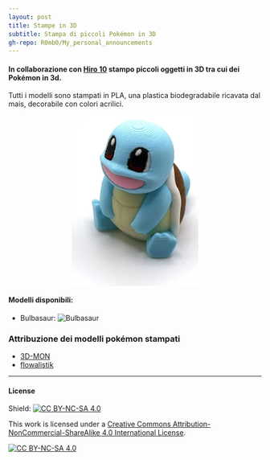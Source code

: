 ```yaml
---
layout: post
title: Stampe in 3D
subtitle: Stampa di piccoli Pokémon in 3D
gh-repo: R0mb0/My_personal_announcements
---
```


#### In collaborazione con [Hiro 10](https://www.instagram.com/hiro10_pesaro/) stampo piccoli oggetti in 3D tra cui dei Pokémon in 3d.

Tutti i modelli sono stampati in PLA, una plastica biodegradabile ricavata dal mais, decorabile con colori acrilici. 

<img src="https://github.com/R0mb0/My_personal_announcements/blob/main/Buisness_cards/3D-Prints/pokemon.png?raw=true" style="display:block;margin:auto;width:50%;">

#### Modelli disponibili: 

- Bulbasaur: 
  ![Bulbasaur](https://cdn.thingiverse.com/renders/81/4e/7c/0b/7c/bulbasaur_low_poly_pokemon_flowalistik_display_large.jpg)


### Attribuzione dei modelli pokémon stampati 

- [3D-MON](https://www.thingiverse.com/3d-mon/designs)
- [flowalistik](https://www.thingiverse.com/flowalistik/designs)
___
#### License
Shield: [![CC BY-NC-SA 4.0][cc-by-nc-sa-shield]][cc-by-nc-sa]

This work is licensed under a
[Creative Commons Attribution-NonCommercial-ShareAlike 4.0 International License][cc-by-nc-sa].

[![CC BY-NC-SA 4.0][cc-by-nc-sa-image]][cc-by-nc-sa]

[cc-by-nc-sa]: http://creativecommons.org/licenses/by-nc-sa/4.0/
[cc-by-nc-sa-image]: https://licensebuttons.net/l/by-nc-sa/4.0/88x31.png
[cc-by-nc-sa-shield]: https://img.shields.io/badge/License-CC%20BY--NC--SA%204.0-lightgrey.svg
